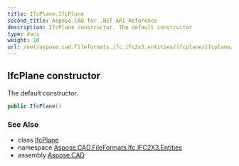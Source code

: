 ```yaml
---
title: IfcPlane.IfcPlane
second_title: Aspose.CAD for .NET API Reference
description: IfcPlane constructor. The default constructor
type: docs
weight: 10
url: /net/aspose.cad.fileformats.ifc.ifc2x3.entities/ifcplane/ifcplane/
---
```

## IfcPlane constructor

The default constructor.

```csharp
public IfcPlane()
```

### See Also

* class [IfcPlane](../)
* namespace [Aspose.CAD.FileFormats.Ifc.IFC2X3.Entities](../../ifcplane/)
* assembly [Aspose.CAD](../../../)


